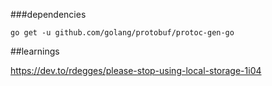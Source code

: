 ###dependencies

    go get -u github.com/golang/protobuf/protoc-gen-go




##learnings


https://dev.to/rdegges/please-stop-using-local-storage-1i04
